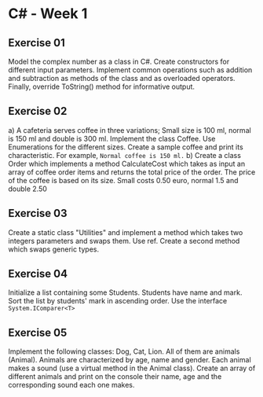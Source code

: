 # C\# - Week 1

## Exercise 01
Model the complex number as a class in C#. Create constructors for different input parameters. Implement common operations such as addition and subtraction as methods of the class and as overloaded operators. Finally, override ToString() method for informative output.

## Exercise 02
a) A cafeteria serves coffee in three variations; Small size is 100 ml, normal is 150 ml and double is 300 ml. Implement the class Coffee. Use Enumerations for the different sizes. Create a sample coffee and print its characteristic. For example, `Normal coffee is 150 ml.`
b) Create a class Order which implements a method CalculateCost which takes as input an array of coffee order items and returns the total price of the order. The price of the coffee is  based on its size. Small costs 0.50 euro, normal 1.5 and double 2.50

## Exercise 03
Create a static class "Utilities" and implement a method which takes two integers parameters and swaps them. Use ref. Create a second method which swaps generic types.

## Exercise 04
Initialize a list containing some Students. Students have name and mark. Sort the list by students' mark in ascending order. Use the interface `System.IComparer<T>`

## Exercise 05
Implement the following classes: Dog, Cat, Lion. All of them are animals (Animal). Animals are characterized by age, name and gender. Each animal makes a sound (use a virtual method in the Animal class). Create an array of different animals and print on the console their name, age and the corresponding sound each one makes.
